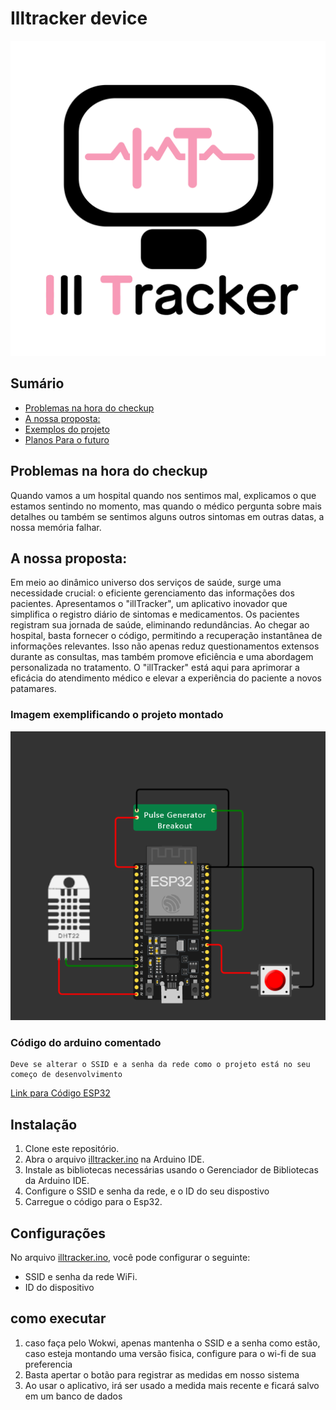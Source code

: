 # Illtracker device
![Logoilltracker](/illtrackerlogo.png)
## Sumário
- [Problemas na hora do checkup](#Problemas-na-hora-do-checkup)
- [A nossa proposta:](#a-nossa-importância)
- [Exemplos do projeto](#Imagem-exemplificando-o-projeto-montado)
- [Planos Para o futuro](#Melhorias-futuras)


## Problemas na hora do checkup
Quando vamos a um hospital quando nos sentimos mal, explicamos o que estamos sentindo no momento, mas quando o médico pergunta sobre mais detalhes ou também se sentimos alguns
outros sintomas em outras datas, a nossa memória falhar.

## A nossa proposta:
Em meio ao dinâmico universo dos serviços de saúde, surge uma necessidade crucial: o eficiente gerenciamento das informações dos pacientes. Apresentamos o "illTracker", um aplicativo inovador que simplifica o registro diário de sintomas e medicamentos. Os pacientes registram sua jornada de saúde, eliminando redundâncias. Ao chegar ao hospital, basta fornecer o código, permitindo a recuperação instantânea de informações relevantes. Isso não apenas reduz questionamentos extensos durante as consultas, mas também promove eficiência e uma abordagem personalizada no tratamento. O "illTracker" está aqui para aprimorar a eficácia do atendimento médico e elevar a experiência do paciente a novos patamares.



### Imagem exemplificando o projeto montado 
![Imagem Arduino Montado](/hardware.png)
### Código do arduino comentado
    Deve se alterar o SSID e a senha da rede como o projeto está no seu começo de desenvolvimento
[Link para Código ESP32](/illtracker.ino)
## Instalação

1. Clone este repositório.
2. Abra o arquivo [illtracker.ino](/illtracker.ino) na Arduino IDE.
3. Instale as bibliotecas necessárias usando o Gerenciador de Bibliotecas da Arduino IDE.
4. Configure o SSID e senha da rede, e o ID do seu dispostivo
5. Carregue o código para o Esp32.
## Configurações

No arquivo [illtracker.ino](/illtracker.ino), você pode configurar o seguinte:

- SSID e senha da rede WiFi.
- ID do dispositivo

## como executar

1. caso faça pelo Wokwi, apenas mantenha o SSID e a senha como estão, caso esteja montando uma versão fisica, configure para o wi-fi de sua preferencia
2. Basta apertar o botão para registrar as medidas em nosso sistema
3. Ao usar o aplicativo, irá ser usado a medida mais recente e ficará salvo em um banco de dados



